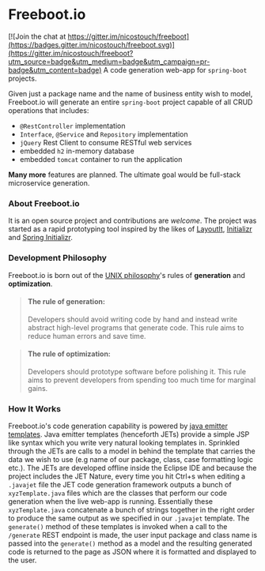 # Freeboot.io

[![Join the chat at https://gitter.im/nicostouch/freeboot](https://badges.gitter.im/nicostouch/freeboot.svg)](https://gitter.im/nicostouch/freeboot?utm_source=badge&utm_medium=badge&utm_campaign=pr-badge&utm_content=badge)
A code generation web-app for `spring-boot` projects.

Given just a package name and the name of business entity wish to model, Freeboot.io will generate an entire `spring-boot` project capable of all CRUD operations that includes:

* `@RestController` implementation
* `Interface`, `@Service` and `Repository` implementation
* `jQuery` Rest Client to consume RESTful web services
* embedded `h2` in-memory database
* embedded `tomcat` container to run the application

**Many more** features are planned. The ultimate goal would be full-stack microservice generation.

### About Freeboot.io

It is an open source project and contributions are *welcome*. The project was started as a rapid prototyping tool inspired by the likes of [LayoutIt](http://www.layoutit.com/), [Initializr](http://www.initializr.com/) and [Spring Initializr](http://start.spring.io/).

### Development Philosophy

Freeboot.io is born out of the [UNIX philosophy](https://en.wikipedia.org/wiki/Unix_philosophy)'s rules of **generation** and **optimization**.

> #### The rule of generation:
> Developers should avoid writing code by hand and instead write abstract high-level programs that generate code. This rule aims to reduce human errors and save time.

> #### The rule of optimization:
> Developers should prototype software before polishing it. This rule aims to prevent developers from spending too much time for marginal gains.


### How It Works

Freeboot.io's code generation capability is powered by [java emitter templates](https://eclipse.org/articles/Article-JET/jet_tutorial1.html). Java emitter templates (henceforth JETs) provide a simple JSP like syntax which you write very natural looking templates in. Sprinkled through the JETs are calls to a model in behind the template that carries the data we wish to use (e.g name of our package, class, case formatting logic etc.). The JETs are developed offline inside the Eclipse IDE and because the project includes the JET Nature, every time you hit Ctrl+s when editing a `.javajet` file the JET code generation framework outputs a bunch of `xyzTemplate.java` files which are the classes that perform our code generation when the live web-app is running. Essentially these `xyzTemplate.java` concatenate a bunch of strings together in the right order to produce the same output as we specified in our `.javajet` template. The `generate()` method of these templates is invoked when a call to the `/generate` REST endpoint is made, the user input package and class name is passed into the `generate()` method as a model and the resulting generated code is returned to the page as JSON where it is formatted and displayed to the user. 